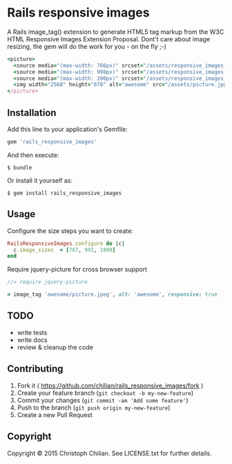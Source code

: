 # Rails responsive images

A Rails image_tag() extension to generate HTML5 <picture> tag markup from the W3C HTML Responsive Images Extension Proposal. Dont't care about image resizing, the gem will do the work for you - on the fly ;-) 

```ruby
<picture>
  <source media="(max-width: 766px)" srcset="/assets/responsive_images_767/picture.jpg">
  <source media="(max-width: 990px)" srcset="/assets/responsive_images_991/picture.jpg">
  <source media="(max-width: 200px)" srcset="/assets/responsive_images_1999/picture.jpg">
  <img width="2568" height="878" alt="awesome" src="/assets/picture.jpg">
</picture>
```

## Installation

Add this line to your application's Gemfile:

```ruby
gem 'rails_responsive_images'
```

And then execute:

    $ bundle

Or install it yourself as:

    $ gem install rails_responsive_images

## Usage

Configure the size steps you want to create:
```ruby
RailsResponsiveImages.configure do |c|
  c.image_sizes  = [767, 991, 1999]
end
```

Require jquery-picture for cross browser support
```javascript
//= require jquery-picture
```

```ruby
= image_tag 'awesome/picture.jpeg', alt: 'awesome', responsive: true
```
## TODO
- write tests
- write docs
- review & cleanup the code

## Contributing

1. Fork it ( https://github.com/chilian/rails_responsive_images/fork )
2. Create your feature branch (`git checkout -b my-new-feature`)
3. Commit your changes (`git commit -am 'Add some feature'`)
4. Push to the branch (`git push origin my-new-feature`)
5. Create a new Pull Request

## Copyright
Copyright © 2015 Christoph Chilian. See LICENSE.txt for further details.
